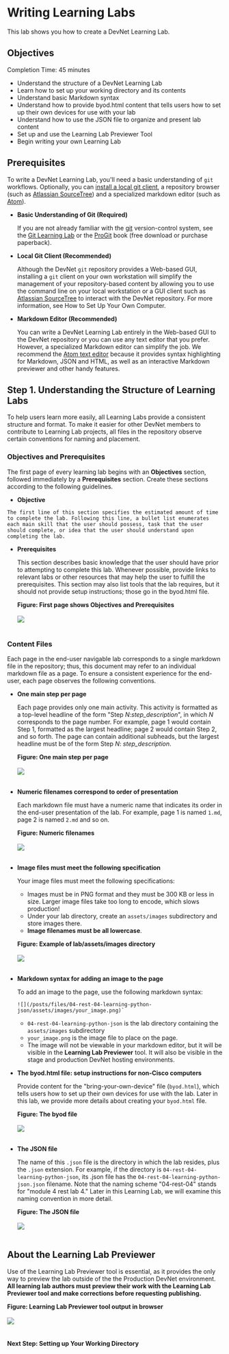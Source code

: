 # Writing Learning Labs

This lab shows you how to create a DevNet Learning Lab.

## Objectives ##

Completion Time: 45 minutes

* Understand the structure of a DevNet Learning Lab
* Learn how to set up your working directory and its contents
* Understand basic Markdown syntax
* Understand how to provide byod.html content that tells users how to set up their own devices for use with your lab
* Understand how to use the JSON file to organize and present lab content
* Set up and use the Learning Lab Previewer Tool
* Begin writing your own Learning Lab


## Prerequisites

To write a DevNet Learning Lab, you'll need a basic understanding of `git` workflows. Optionally, you can [install a local git client](https://git-scm.com/book/en/v2/Getting-Started-Installing-Git), a repository browser (such as [Atlassian SourceTree](https://www.sourcetreeapp.com)) and a specialized markdown editor (such as [Atom](https://atom.io/)).

* **Basic Understanding of Git (Required)**

	If you are not already familiar with the [git](https://git-scm.com/) version-control system, see the [Git Learning Lab](https://learninglabs.cisco.com/lab/git-intro/step/1) or the [ProGit](https://progit.org/) book (free download or purchase paperback).

* **Local Git Client (Recommended)**

	Although the DevNet `git` repository provides a Web-based GUI, installing a `git` client on your own workstation will simplify the management of your repository-based content by allowing you to use the command line on your local workstation or a GUI client such as [Atlassian SourceTree](https://www.sourcetreeapp.com) to interact with the DevNet repository. For more information, see How to Set Up Your Own Computer.

* **Markdown Editor (Recommended)**

	You can write a DevNet Learning Lab entirely in the Web-based GUI to the DevNet repository or you can use any text editor that you prefer. However, a specialized Markdown editor can simplify the job. We recommend the [Atom text editor](https://atom.io/) because it provides syntax highlighting for Markdown, JSON and HTML, as well as an interactive Markdown previewer and other handy features.
<!--
It's a good idea to associate your markdown files such as 1.md with your markdown editor to make file access easier.
-->



## Step 1. Understanding the Structure of Learning Labs
To help users learn more easily, all Learning Labs provide a consistent structure and format. To make it easier for other DevNet members to contribute to Learning Lab projects, all files in the repository observe certain conventions for naming and placement.

### Objectives and Prerequisites
The first page of every learning lab begins with an __Objectives__ section, followed immediately by a __Prerequisites__ section. Create these sections according to the following guidelines.

  *  **Objective**

	The first line of this section specifies the estimated amount of time to complete the lab. Following this line, a bullet list enumerates each main skill that the user should possess, task that the user should complete, or idea that the user should understand upon completing the lab.

  * **Prerequisites**

	This section describes basic knowledge that the user should have prior to attempting to complete this lab. Whenever possible, provide links to relevant labs or other resources that may help the user to fulfill the prerequisites. This section may also list tools that the lab requires, but it should not provide setup instructions; those go in the byod.html file.

	<b>Figure: First page shows Objectives and Prerequisites</b>
	<br/><br/>
	![](assets/images/obj_prereq.png)
	<br/><br/>

### Content Files

Each page in the end-user navigable lab corresponds to a single markdown file in the repository; thus, this document may refer to an individual markdown file as a page.  To ensure a consistent experience for the end-user, each page observes the following conventions.

* **One main step per page**

	Each page provides only one main activity. This activity is formatted as a top-level headline of the form "Step *N*:*step_description*", in which *N* corresponds to the page number. For example, page 1 would contain Step 1, formatted as the largest headline; page 2 would contain Step 2, and so forth.  The page can contain additional subheads, but the largest headline must be of the form Step *N*: *step_description*.

	<b>Figure: One main step per page</b>
	<br/><br/>
	![](assets/images/step_one.png)
	<br/><br/>

*  **Numeric filenames correspond to order of presentation**

	Each markdown file must have a numeric name that indicates its order in the end-user presentation of the lab.  For example, page 1 is named `1.md`, page 2 is named `2.md` and so on.

	<b>Figure: Numeric filenames</b>
	<br/> <br/>
	![](assets/images/md_files.png)
	<br/><br/>  

* **Image files must meet the following specification**

	Your image files must meet the following specifications:
    * Images must be in PNG format and they must be 300 KB or less in size.  Larger image files take too long to encode, which slows production!
    * Under your lab directory, create an `assets/images` subdirectory and store images there.
    * **Image filenames must be all lowercase**.

	<b>Figure: Example of lab/assets/images directory</b>
	<br/> <br/>
	![](assets/images/images.png)
	<br/><br/>  

* **Markdown syntax for adding an image to the page**

	To add an image to the page, use the following markdown syntax:
	```
	![](/posts/files/04-rest-04-learning-python-json/assets/images/your_image.png)`
	```
	* `04-rest-04-learning-python-json` is the lab directory containing the `assets/images` subdirectory
	* `your_image.png` is the image file to place on the page.
	* The image will not be viewable in your markdown editor, but it will be visible in the **Learning Lab Previewer** tool. It will also be visible in the stage and production DevNet hosting environments.


* **The byod.html file: setup instructions for non-Cisco computers**

	Provide content for the "bring-your-own-device" file (`byod.html`), which tells users how to set up their own devices for use with the lab.  Later in this lab, we provide more details about creating your `byod.html` file.

	<b>Figure: The byod file</b>
    <br/> <br/>
	![](assets/images/byod_file.png)
	<br/><br/>

* **The JSON file**

	The name of this `.json` file is the directory in which the lab resides, plus the `.json` extension.  For example, if the directory is `04-rest-04-learning-python-json`, its .json file has the `04-rest-04-learning-python-json.json` filename.  Note that the naming scheme "04-rest-04" stands for "module 4 rest lab 4." Later in this Learning Lab, we will examine this naming convention in more detail.

	<b>Figure: The JSON file</b>
    <br/> <br/>
	![](assets/images/json_file.png)
	<br/><br/>

## About the Learning Lab Previewer

Use of the Learning Lab Previewer tool is essential, as it provides the only way to preview the lab outside of the the Production DevNet environment.  **All learning lab authors must preview their work with the Learning Lab Previewer tool and make corrections before requesting publishing.**

<b>Figure: Learning Lab Previewer tool output in browser</b>
<br/><br/>
![](assets/images/llp_0.png)
<br/><br/>  

#### Next Step: Setting up Your Working Directory
